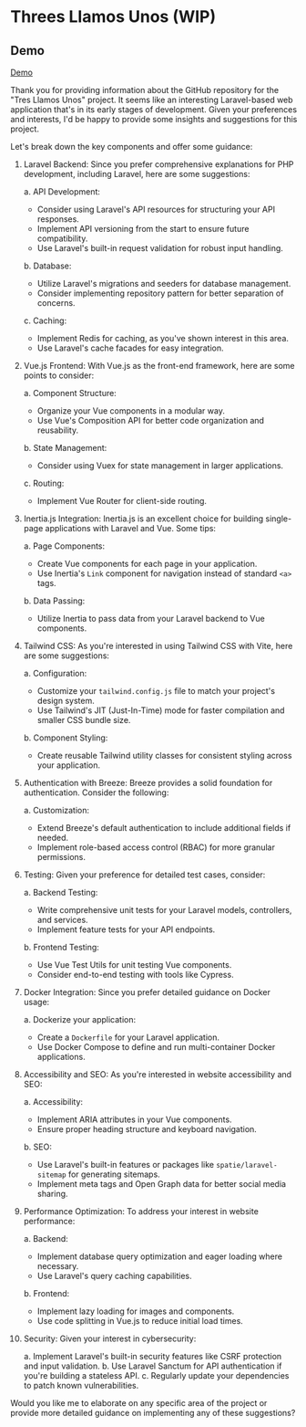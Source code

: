 # Threes Llamos Unos (WIP)

## Demo
[Demo](https://vimeo.com/1021567307/612ccb70e2?share=copy)


Thank you for providing information about the GitHub repository for the "Tres Llamos Unos" project. It seems like an interesting Laravel-based web application that's in its early stages of development. Given your preferences and interests, I'd be happy to provide some insights and suggestions for this project. 

Let's break down the key components and offer some guidance:

1. Laravel Backend:
   Since you prefer comprehensive explanations for PHP development, including Laravel, here are some suggestions:

   a. API Development:
      - Consider using Laravel's API resources for structuring your API responses.
      - Implement API versioning from the start to ensure future compatibility.
      - Use Laravel's built-in request validation for robust input handling.

   b. Database:
      - Utilize Laravel's migrations and seeders for database management.
      - Consider implementing repository pattern for better separation of concerns.

   c. Caching:
      - Implement Redis for caching, as you've shown interest in this area.
      - Use Laravel's cache facades for easy integration.

2. Vue.js Frontend:
   With Vue.js as the front-end framework, here are some points to consider:

   a. Component Structure:
      - Organize your Vue components in a modular way.
      - Use Vue's Composition API for better code organization and reusability.

   b. State Management:
      - Consider using Vuex for state management in larger applications.

   c. Routing:
      - Implement Vue Router for client-side routing.

3. Inertia.js Integration:
   Inertia.js is an excellent choice for building single-page applications with Laravel and Vue. Some tips:

   a. Page Components:
      - Create Vue components for each page in your application.
      - Use Inertia's `Link` component for navigation instead of standard `<a>` tags.

   b. Data Passing:
      - Utilize Inertia to pass data from your Laravel backend to Vue components.

4. Tailwind CSS:
   As you're interested in using Tailwind CSS with Vite, here are some suggestions:

   a. Configuration:
      - Customize your `tailwind.config.js` file to match your project's design system.
      - Use Tailwind's JIT (Just-In-Time) mode for faster compilation and smaller CSS bundle size.

   b. Component Styling:
      - Create reusable Tailwind utility classes for consistent styling across your application.

5. Authentication with Breeze:
   Breeze provides a solid foundation for authentication. Consider the following:

   a. Customization:
      - Extend Breeze's default authentication to include additional fields if needed.
      - Implement role-based access control (RBAC) for more granular permissions.

6. Testing:
   Given your preference for detailed test cases, consider:

   a. Backend Testing:
      - Write comprehensive unit tests for your Laravel models, controllers, and services.
      - Implement feature tests for your API endpoints.

   b. Frontend Testing:
      - Use Vue Test Utils for unit testing Vue components.
      - Consider end-to-end testing with tools like Cypress.

7. Docker Integration:
   Since you prefer detailed guidance on Docker usage:

   a. Dockerize your application:
      - Create a `Dockerfile` for your Laravel application.
      - Use Docker Compose to define and run multi-container Docker applications.

8. Accessibility and SEO:
   As you're interested in website accessibility and SEO:

   a. Accessibility:
      - Implement ARIA attributes in your Vue components.
      - Ensure proper heading structure and keyboard navigation.

   b. SEO:
      - Use Laravel's built-in features or packages like `spatie/laravel-sitemap` for generating sitemaps.
      - Implement meta tags and Open Graph data for better social media sharing.

9. Performance Optimization:
   To address your interest in website performance:

   a. Backend:
      - Implement database query optimization and eager loading where necessary.
      - Use Laravel's query caching capabilities.

   b. Frontend:
      - Implement lazy loading for images and components.
      - Use code splitting in Vue.js to reduce initial load times.

10. Security:
    Given your interest in cybersecurity:

    a. Implement Laravel's built-in security features like CSRF protection and input validation.
    b. Use Laravel Sanctum for API authentication if you're building a stateless API.
    c. Regularly update your dependencies to patch known vulnerabilities.

Would you like me to elaborate on any specific area of the project or provide more detailed guidance on implementing any of these suggestions?


